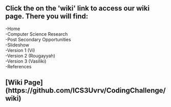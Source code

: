 <h2>Click the on the 'wiki' link to access our wiki page. There you will find: </h2> 

-Home <br>
-Computer Science Research <br>
-Post Secondary Opportunities<br>
-Slideshow<br>
-Version 1 (Vi)<br>
-Version 2 (Rougayyah)<br>
-Version 3 (Vasiliki)<br>
-References

<h2>[Wiki Page](https://github.com/ICS3Uvrv/CodingChallenge/wiki)</h2>


 
